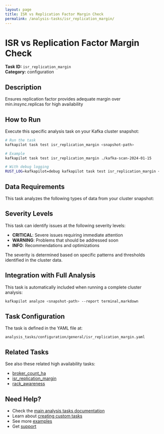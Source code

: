 ```yaml
---
layout: page
title: ISR vs Replication Factor Margin Check
permalink: /analysis-tasks/isr_replication_margin/
---
```


# ISR vs Replication Factor Margin Check

**Task ID:** `isr_replication_margin`  
**Category:** configuration

## Description

Ensures replication factor provides adequate margin over min.insync.replicas for high availability

## How to Run

Execute this specific analysis task on your Kafka cluster snapshot:

```bash
# Run the task
kafkapilot task test isr_replication_margin <snapshot-path>

# Example
kafkapilot task test isr_replication_margin ./kafka-scan-2024-01-15

# With debug logging
RUST_LOG=kafkapilot=debug kafkapilot task test isr_replication_margin <snapshot-path>
```

## Data Requirements

This task analyzes the following types of data from your cluster snapshot:



## Severity Levels

This task can identify issues at the following severity levels:

- **CRITICAL**: Severe issues requiring immediate attention
- **WARNING**: Problems that should be addressed soon  
- **INFO**: Recommendations and optimizations

The severity is determined based on specific patterns and thresholds identified in the cluster data.

## Integration with Full Analysis

This task is automatically included when running a complete cluster analysis:

```bash
kafkapilot analyze <snapshot-path> --report terminal,markdown
```

## Task Configuration

The task is defined in the YAML file at:
```
analysis_tasks/configuration/general/isr_replication_margin.yaml
```

## Related Tasks

See also these related high availability tasks:
- [broker_count_ha](../broker_count_ha)
- [isr_replication_margin](../isr_replication_margin)
- [rack_awareness](../rack_awareness)

## Need Help?

- Check the [main analysis tasks documentation](../)
- Learn about [creating custom tasks](/how-to#custom-analysis-tasks)
- See more [examples](/examples#analysis-tasks)
- Get [support](/support)
